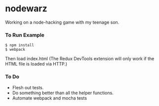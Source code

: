 # nodewarz
Working on a node-hacking game with my teenage son.

### To Run Example

    $ npm install
    $ webpack
    
Then load index.html (The Redux DevTools extension will only work if the HTML file is loaded via HTTP.)

### To Do

* Flesh out tests.
* Do something better than all the helper functions. 
* Automate webpack and mocha tests